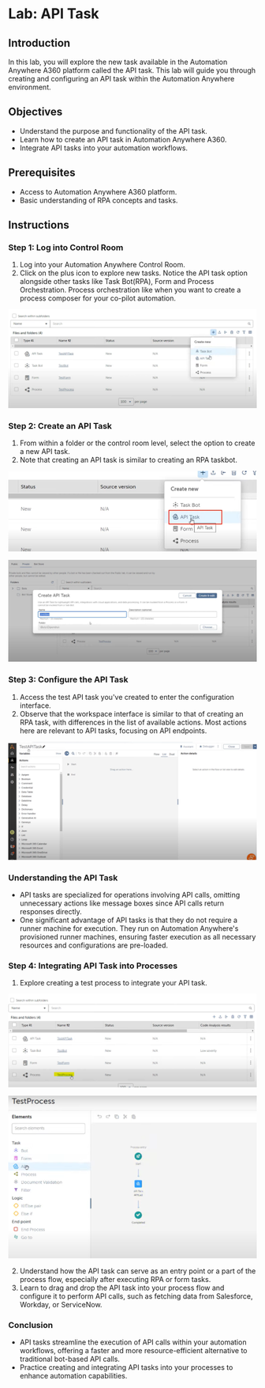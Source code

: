 
# Lab: API Task

## Introduction
In this lab, you will explore the new task available in the Automation Anywhere A360 platform called the API task. This lab will guide you through creating and configuring an API task within the Automation Anywhere environment.

## Objectives
- Understand the purpose and functionality of the API task.
- Learn how to create an API task in Automation Anywhere A360.
- Integrate API tasks into your automation workflows.

## Prerequisites
- Access to Automation Anywhere A360 platform.
- Basic understanding of RPA concepts and tasks.

## Instructions

### Step 1: Log into Control Room
1. Log into your Automation Anywhere Control Room.
2. Click on the plus icon to explore new tasks. Notice the API task option alongside other tasks like Task Bot(RPA), Form and Process Orchestration. Process orchestration like when you want to create a process composer for your co-pilot automation.

![](./images/50_1.png)

### Step 2: Create an API Task
1. From within a folder or the control room level, select the option to create a new API task.
2. Note that creating an API task is similar to creating an RPA taskbot.

![](./images/50_2.png)

![](./images/50_3.png)

### Step 3: Configure the API Task
1. Access the test API task you've created to enter the configuration interface.
2. Observe that the workspace interface is similar to that of creating an RPA task, with differences in the list of available actions. Most actions here are relevant to API tasks, focusing on API endpoints.

![](./images/50_4.png)

### Understanding the API Task
- API tasks are specialized for operations involving API calls, omitting unnecessary actions like message boxes since API calls return responses directly.
- One significant advantage of API tasks is that they do not require a runner machine for execution. They run on Automation Anywhere's provisioned runner machines, ensuring faster execution as all necessary resources and configurations are pre-loaded.

### Step 4: Integrating API Task into Processes
1. Explore creating a test process to integrate your API task.

![](./images/50_5.png)

![](./images/50_6.png)

2. Understand how the API task can serve as an entry point or a part of the process flow, especially after executing RPA or form tasks.
3. Learn to drag and drop the API task into your process flow and configure it to perform API calls, such as fetching data from Salesforce, Workday, or ServiceNow.

### Conclusion
- API tasks streamline the execution of API calls within your automation workflows, offering a faster and more resource-efficient alternative to traditional bot-based API calls.
- Practice creating and integrating API tasks into your processes to enhance automation capabilities.
